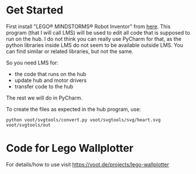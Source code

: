 # Get Started

First install "LEGO® MINDSTORMS® Robot Inventor" from [here](https://www.lego.com/nl-nl/service/device-guide/mindstorms-robot-inventor).
This program (that I will call LMS) will be used to edit all code that is supposed to run on the hub.
I do not think you can really use PyCharm for that, as the python libraries inside LMS do not seem to be available outside LMS. 
You can find similar or related libraries, but not the same. 

So you need LMS for:
- the code that runs on the hub
- update hub and motor drivers
- transfer code to the hub

The rest we will do in PyCharm.


To create the files as expected in the hub program, use:

````commandline
python voot/svgtools/convert.py voot/svgtools/svg/heart.svg voot/svgtools/out
````




# Code for Lego Wallplotter

For details/how to use visit https://voot.de/projects/lego-wallplotter